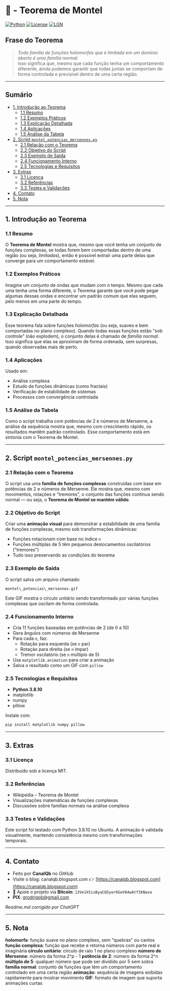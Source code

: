 # 🧠 - Teorema de Montel  
[![Python](https://img.shields.io/badge/Python-3.8.10-blue.svg)](https://www.python.org/)
[![License](https://img.shields.io/badge/license-MIT-green)](LICENSE)
[![LGN](https://img.shields.io/badge/Teorema-Montel-ff69b4.svg)](https://en.wikipedia.org/wiki/Montel_theorem)

## Frase do Teorema

> *Toda família de funções holomorfas que é limitada em um domínio aberto é uma família normal.*  
> Isso significa que, mesmo que cada função tenha um comportamento diferente, ainda podemos garantir que todas juntas se comportam de forma controlada e previsível dentro de uma certa região.

---

## Sumário

* [1. Introdução ao Teorema](#1-introdução-ao-teorema)
  * [1.1 Resumo](#11-resumo)
  * [1.2 Exemplos Práticos](#12-exemplos-práticos)
  * [1.3 Explicação Detalhada](#13-explicação-detalhada)
  * [1.4 Aplicações](#14-aplicações)
  * [1.5 Análise da Tabela](#15-análise-da-tabela)
* [2. Script `montel_potencias_mersennes.py`](#2-script-montel_potencias_mersennespy)
  * [2.1 Relação com o Teorema](#21-relação-com-o-teorema)
  * [2.2 Objetivo do Script](#22-objetivo-do-script)
  * [2.3 Exemplo de Saída](#23-exemplo-de-saída)
  * [2.4 Funcionamento Interno](#24-funcionamento-interno)
  * [2.5 Tecnologias e Requisitos](#25-tecnologias-e-requisitos)
* [3. Extras](#3-extras)
  * [3.1 Licença](#31-licença)
  * [3.2 Referências](#32-referências)
  * [3.3 Testes e Validações](#33-testes-e-validações)
* [4. Contato](#4-contato)
* [5. Nota](#5-nota)

---

## 1. Introdução ao Teorema

### 1.1 Resumo  
O **Teorema de Montel** mostra que, mesmo que você tenha um conjunto de funções complexas, se todas forem bem comportadas dentro de uma região (ou seja, *limitadas*), então é possível extrair uma parte delas que converge para um comportamento estável.

### 1.2 Exemplos Práticos  
Imagine um conjunto de ondas que mudam com o tempo. Mesmo que cada uma tenha uma forma diferente, o Teorema garante que você pode pegar algumas dessas ondas e encontrar um padrão comum que elas seguem, pelo menos em uma parte do tempo.

### 1.3 Explicação Detalhada  
Esse teorema fala sobre funções *holomorfas* (ou seja, suaves e bem comportadas no plano complexo). Quando todas essas funções estão "sob controle" (não explodem), o conjunto delas é chamado de *família normal*. Isso significa que elas se aproximam de forma ordenada, sem surpresas, quando observadas mais de perto.

### 1.4 Aplicações  
Usado em:

- Análise complexa
- Estudo de funções dinâmicas (como fractais)
- Verificação de estabilidade de sistemas
- Processos com convergência controlada

### 1.5 Análise da Tabela  
Como o script trabalha com potências de 2 e números de Mersenne, a análise da sequência mostra que, mesmo com crescimento rápido, os resultados mantêm padrão controlado. Esse comportamento está em sintonia com o Teorema de Montel.

---

## 2. Script `montel_potencias_mersennes.py`

### 2.1 Relação com o Teorema  
O script usa uma **família de funções complexas** construídas com base em potências de 2 e números de Mersenne. Ele mostra que, mesmo com movimentos, rotações e "tremores", o conjunto das funções continua sendo normal — ou seja, o **Teorema de Montel se mantém válido**.

### 2.2 Objetivo do Script  
Criar uma **animação visual** para demonstrar a estabilidade de uma família de funções complexas, mesmo sob transformações dinâmicas:

- Funções rotacionam com base no índice `n`
- Funções múltiplas de 5 têm pequenos deslocamentos oscilatórios ("tremores")
- Tudo isso preservando as condições do teorema

### 2.3 Exemplo de Saída  

O script salva um arquivo chamado:

```
montel\_potencias\_mersennes.gif
```

Este GIF mostra o círculo unitário sendo transformado por várias funções complexas que oscilam de forma controlada.

### 2.4 Funcionamento Interno  

- Cria 11 funções baseadas em potências de 2 (de 0 a 10)
- Gera ângulos com números de Mersenne
- Para cada `n`, faz:
  - Rotação para esquerda (se `n` par)
  - Rotação para direita (se `n` ímpar)
  - Tremor oscilatório (se `n` múltiplo de 5)
- Usa `matplotlib.animation` para criar a animação
- Salva o resultado como um GIF com `pillow`

### 2.5 Tecnologias e Requisitos  

- **Python 3.8.10**
- matplotlib
- numpy
- pillow

Instale com:

```bash
pip install matplotlib numpy pillow
````

---

## 3. Extras

### 3.1 Licença

Distribuído sob a licença MIT.

### 3.2 Referências

* Wikipédia – Teorema de Montel
* Visualizações matemáticas de funções complexas
* Discussões sobre famílias normais na análise complexa

### 3.3 Testes e Validações

Este script foi testado com Python 3.8.10 no Ubuntu. A animação é validada visualmente, mantendo consistência mesmo com transformações temporais.

---

## 4. Contato

* Feito por **CanalQb** no GitHub
* Visite o blog: canalqb.blogspot.com
  👉 [https://canalqb.blogspot.com](https://canalqb.blogspot.com)
* 💸 Apoie o projeto via **Bitcoin**: `13Ve1k5ivByaCQ5yer6GoV84wAtf3kNava`
* **PIX**: [qrodrigob@gmail.com](mailto:qrodrigob@gmail.com)

*Readme.md corrigido por ChatGPT*

---

## 5. Nota

**holomorfa**: função suave no plano complexo, sem "quebras" ou cantos
**função complexa**: função que recebe e retorna números com parte real e imaginária
**círculo unitário**: círculo de raio 1 no plano complexo
**número de Mersenne**: número da forma 2^p - 1
**potência de 2**: número da forma 2^n
**múltiplo de 5**: qualquer número que pode ser dividido por 5 sem sobra
**familia normal**: conjunto de funções que têm um comportamento controlado em uma certa região
**animação**: sequência de imagens exibidas rapidamente para mostrar movimento
**GIF**: formato de imagem que suporta animações curtas
